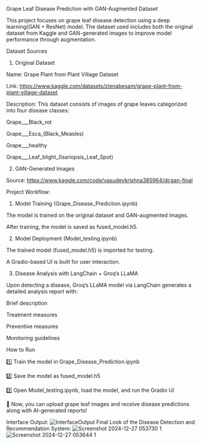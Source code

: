 Grape Leaf Disease Prediction with GAN-Augmented Dataset

This project focuses on grape leaf disease detection using a deep learning(GAN + ResNet) model. The dataset used includes both the original dataset from Kaggle and GAN-generated images to improve model performance through augmentation.

Dataset Sources

1. Original Dataset
   
Name: Grape Plant from Plant Village Dataset

Link: https://www.kaggle.com/datasets/zienabesam/grape-plant-from-plant-village-dataset

Description: This dataset consists of images of grape leaves categorized into four disease classes:

Grape___Black_rot

Grape___Esca_(Black_Measles)

Grape___healthy

Grape___Leaf_blight_(Isariopsis_Leaf_Spot)


2. GAN-Generated Images
   
Source: https://www.kaggle.com/code/vasudevkrishna385964/dcgan-final

Project Workflow:

1. Model Training (Grape_Disease_Prediction.ipynb)
   
The model is trained on the original dataset and GAN-augmented images.

After training, the model is saved as fused_model.h5.

2. Model Deployment (Model_testing.ipynb)
   
The trained model (fused_model.h5) is imported for testing.

A Gradio-based UI is built for user interaction.

3. Disease Analysis with LangChain + Groq’s LLaMA
   
Upon detecting a disease, Groq’s LLaMA model via LangChain generates a detailed analysis report with:

Brief description

Treatment measures

Preventive measures

Monitoring guidelines


How to Run

1️⃣ Train the model in Grape_Disease_Prediction.ipynb

2️⃣ Save the model as fused_model.h5

3️⃣ Open Model_testing.ipynb, load the model, and run the Gradio UI

🚀 Now, you can upload grape leaf images and receive disease predictions along with AI-generated reports!

Interface Output:
![InterfaceOutput](https://github.com/user-attachments/assets/21dfad47-c035-42e4-9b61-b4ce8cb7aafc)
Final Look of the Disease Detection and Recommendation System:
![Screenshot 2024-12-27 053730 1](https://github.com/user-attachments/assets/e2a433c7-13be-4b17-af57-5857a45dc5e2)
![Screenshot 2024-12-27 053644 1](https://github.com/user-attachments/assets/fc9b84a3-ffbf-4b47-9cae-eaf78917347c)

